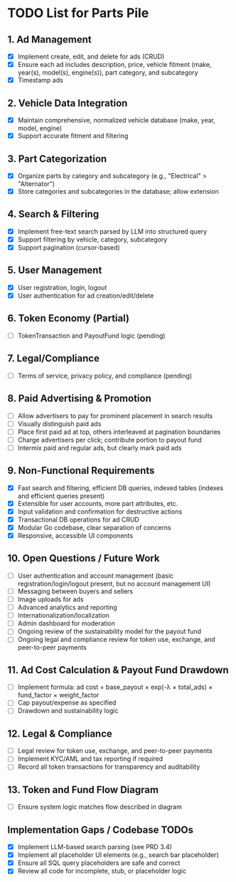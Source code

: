 # TODO List for Parts Pile

## 1. Ad Management
- [x] Implement create, edit, and delete for ads (CRUD)
- [x] Ensure each ad includes description, price, vehicle fitment (make, year(s), model(s), engine(s)), part category, and subcategory
- [x] Timestamp ads

## 2. Vehicle Data Integration
- [x] Maintain comprehensive, normalized vehicle database (make, year, model, engine)
- [x] Support accurate fitment and filtering

## 3. Part Categorization
- [x] Organize parts by category and subcategory (e.g., "Electrical" > "Alternator")
- [x] Store categories and subcategories in the database; allow extension

## 4. Search & Filtering
- [x] Implement free-text search parsed by LLM into structured query
- [x] Support filtering by vehicle, category, subcategory
- [x] Support pagination (cursor-based)

## 5. User Management
- [x] User registration, login, logout
- [x] User authentication for ad creation/edit/delete

## 6. Token Economy (Partial)
- [ ] TokenTransaction and PayoutFund logic (pending)

## 7. Legal/Compliance
- [ ] Terms of service, privacy policy, and compliance (pending)

## 8. Paid Advertising & Promotion
- [ ] Allow advertisers to pay for prominent placement in search results
- [ ] Visually distinguish paid ads
- [ ] Place first paid ad at top, others interleaved at pagination boundaries
- [ ] Charge advertisers per click; contribute portion to payout fund
- [ ] Intermix paid and regular ads, but clearly mark paid ads

## 9. Non-Functional Requirements
- [x] Fast search and filtering, efficient DB queries, indexed tables (indexes and efficient queries present)
- [x] Extensible for user accounts, more part attributes, etc.
- [x] Input validation and confirmation for destructive actions
- [x] Transactional DB operations for ad CRUD
- [x] Modular Go codebase, clear separation of concerns
- [x] Responsive, accessible UI components

## 10. Open Questions / Future Work
- [ ] User authentication and account management (basic registration/login/logout present, but no account management UI)
- [ ] Messaging between buyers and sellers
- [ ] Image uploads for ads
- [ ] Advanced analytics and reporting
- [ ] Internationalization/localization
- [ ] Admin dashboard for moderation
- [ ] Ongoing review of the sustainability model for the payout fund
- [ ] Ongoing legal and compliance review for token use, exchange, and peer-to-peer payments

## 11. Ad Cost Calculation & Payout Fund Drawdown
- [ ] Implement formula: ad cost = base_payout × exp(-λ × total_ads) × fund_factor × weight_factor
- [ ] Cap payout/expense as specified
- [ ] Drawdown and sustainability logic

## 12. Legal & Compliance
- [ ] Legal review for token use, exchange, and peer-to-peer payments
- [ ] Implement KYC/AML and tax reporting if required
- [ ] Record all token transactions for transparency and auditability

## 13. Token and Fund Flow Diagram
- [ ] Ensure system logic matches flow described in diagram

## Implementation Gaps / Codebase TODOs
- [x] Implement LLM-based search parsing (see PRD 3.4)
- [x] Implement all placeholder UI elements (e.g., search bar placeholder)
- [x] Ensure all SQL query placeholders are safe and correct
- [x] Review all code for incomplete, stub, or placeholder logic 